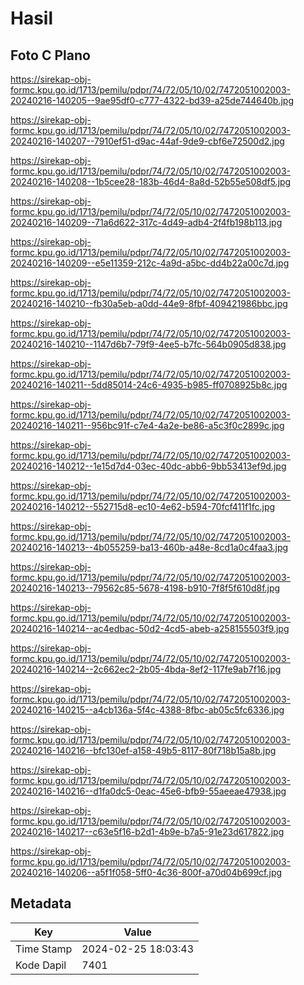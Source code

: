 # Hasil

## Foto C Plano

https://sirekap-obj-formc.kpu.go.id/1713/pemilu/pdpr/74/72/05/10/02/7472051002003-20240216-140205--9ae95df0-c777-4322-bd39-a25de744640b.jpg

https://sirekap-obj-formc.kpu.go.id/1713/pemilu/pdpr/74/72/05/10/02/7472051002003-20240216-140207--7910ef51-d9ac-44af-9de9-cbf6e72500d2.jpg

https://sirekap-obj-formc.kpu.go.id/1713/pemilu/pdpr/74/72/05/10/02/7472051002003-20240216-140208--1b5cee28-183b-46d4-8a8d-52b55e508df5.jpg

https://sirekap-obj-formc.kpu.go.id/1713/pemilu/pdpr/74/72/05/10/02/7472051002003-20240216-140209--71a6d622-317c-4d49-adb4-2f4fb198b113.jpg

https://sirekap-obj-formc.kpu.go.id/1713/pemilu/pdpr/74/72/05/10/02/7472051002003-20240216-140209--e5e11359-212c-4a9d-a5bc-dd4b22a00c7d.jpg

https://sirekap-obj-formc.kpu.go.id/1713/pemilu/pdpr/74/72/05/10/02/7472051002003-20240216-140210--fb30a5eb-a0dd-44e9-8fbf-409421986bbc.jpg

https://sirekap-obj-formc.kpu.go.id/1713/pemilu/pdpr/74/72/05/10/02/7472051002003-20240216-140210--1147d6b7-79f9-4ee5-b7fc-564b0905d838.jpg

https://sirekap-obj-formc.kpu.go.id/1713/pemilu/pdpr/74/72/05/10/02/7472051002003-20240216-140211--5dd85014-24c6-4935-b985-ff0708925b8c.jpg

https://sirekap-obj-formc.kpu.go.id/1713/pemilu/pdpr/74/72/05/10/02/7472051002003-20240216-140211--956bc91f-c7e4-4a2e-be86-a5c3f0c2899c.jpg

https://sirekap-obj-formc.kpu.go.id/1713/pemilu/pdpr/74/72/05/10/02/7472051002003-20240216-140212--1e15d7d4-03ec-40dc-abb6-9bb53413ef9d.jpg

https://sirekap-obj-formc.kpu.go.id/1713/pemilu/pdpr/74/72/05/10/02/7472051002003-20240216-140212--552715d8-ec10-4e62-b594-70fcf411f1fc.jpg

https://sirekap-obj-formc.kpu.go.id/1713/pemilu/pdpr/74/72/05/10/02/7472051002003-20240216-140213--4b055259-ba13-460b-a48e-8cd1a0c4faa3.jpg

https://sirekap-obj-formc.kpu.go.id/1713/pemilu/pdpr/74/72/05/10/02/7472051002003-20240216-140213--79562c85-5678-4198-b910-7f8f5f610d8f.jpg

https://sirekap-obj-formc.kpu.go.id/1713/pemilu/pdpr/74/72/05/10/02/7472051002003-20240216-140214--ac4edbac-50d2-4cd5-abeb-a258155503f9.jpg

https://sirekap-obj-formc.kpu.go.id/1713/pemilu/pdpr/74/72/05/10/02/7472051002003-20240216-140214--2c662ec2-2b05-4bda-8ef2-117fe9ab7f16.jpg

https://sirekap-obj-formc.kpu.go.id/1713/pemilu/pdpr/74/72/05/10/02/7472051002003-20240216-140215--a4cb136a-5f4c-4388-8fbc-ab05c5fc6336.jpg

https://sirekap-obj-formc.kpu.go.id/1713/pemilu/pdpr/74/72/05/10/02/7472051002003-20240216-140216--bfc130ef-a158-49b5-8117-80f718b15a8b.jpg

https://sirekap-obj-formc.kpu.go.id/1713/pemilu/pdpr/74/72/05/10/02/7472051002003-20240216-140216--d1fa0dc5-0eac-45e6-bfb9-55aeeae47938.jpg

https://sirekap-obj-formc.kpu.go.id/1713/pemilu/pdpr/74/72/05/10/02/7472051002003-20240216-140217--c63e5f16-b2d1-4b9e-b7a5-91e23d617822.jpg

https://sirekap-obj-formc.kpu.go.id/1713/pemilu/pdpr/74/72/05/10/02/7472051002003-20240216-140206--a5f1f058-5ff0-4c36-800f-a70d04b699cf.jpg


## Metadata

| Key        | Value               |
| ---------- | ------------------- |
| Time Stamp | 2024-02-25 18:03:43 |
| Kode Dapil | 7401                |



